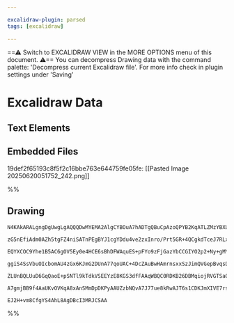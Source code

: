 ```yaml
---

excalidraw-plugin: parsed
tags: [excalidraw]

---
```

==⚠  Switch to EXCALIDRAW VIEW in the MORE OPTIONS menu of this document. ⚠== You can decompress Drawing data with the command palette: 'Decompress current Excalidraw file'. For more info check in plugin settings under 'Saving'


# Excalidraw Data

## Text Elements
## Embedded Files
19def2f65193c8f5f2c16bbe763e644759fe05fe: [[Pasted Image 20250620051752_242.png]]

%%
## Drawing
```compressed-json
N4KAkARALgngDgUwgLgAQQQDwMYEMA2AlgCYBOuA7hADTgQBuCpAzoQPYB2KqATLZMzYBXUtiRoIACyhQ4zZAHoFAc0JRJQgEYA6bGwC2CgF7N6hbEcK4OCtptbErHALRY8RMpWdx8Q1TdIEfARcZgRmBShcZQUebQBGAAYEmjoghH0EDihmbgBtcDBQMBKIEm4IfQBlDgAxAGEACUSAQR4ARQAhAA0ASQMATR5egDYALQAOVJLIWEQKwn1opH5S

zG5nEfiAdm0AZh5tgFZ4niSATnPEgBYJ1cgYDdu4ve2zxInro/Prt5GR+4QCgkdTceJ7RLxbTHbYjCZHPZHHgjHh8QqQSQIQjKaTcbaJPaA6zKYLcRKA5hQUhsADWCHqbHwbFIFSp1mYcFwgWy01Kmlw2BpympQg4xAZTJZEjZHA5XKyUF5kAAZoR8PgqrBSRJBB4lRBKdS6QB1EGSbhomYGqm0hCamDa9C68qAkU4jjhXJoeKAtic7BqR7exLk9

EQYXCOC9Yhe1B5AC6gOV5Ey0e4HCE6sBhDFWAquES+pFYo9zFjGazYbCCGIYO2p2+Ny+gMYLHYXDQRxbTFYnAAcpwxHW9hNEud8ecfWHCMwACLpKA17jKghhQGaYRigCiwUy2XLmfwgKEcGIuEXte9xxu8SS+KOIy7YaIHBp6cPgKZgqXaBX+DXVZRFAQixhAiBijmyj6qqwRphI8TnMQCDKjwyqPghezYBMypHCh2DxCMmiaAgsJ7AgIzXL83zK

ggiS4SsVbuOIcbomAU4zGx6KJmG2DUnA77qoUAC+4DcZAuBwHAmrnsxxSzJimQVGepBvqsDCEAgFCdAKQrFuKjLMhUADEyqmWZvIQNgIjclAvSLtUNp0hKhkSEZ8QIO57kWVZpA2XZGTaYKEaivpkqsuQsqcjZ3nWQq/n6LUaoalqzEGoyLqFJZsXZPFmpGggprEKCaCWpAPl+fZeW2vajppXqanlXF9kAErCO6npgg12W2fZADy/qBmCIZdb5TU

ZLUnBQLUuD6GqQaoE+pSNTl9kTdkVSEEYzE8KGS3dfFAAqWBQC0RDKB26DBMqiojRVGTSaQJ2+WwFCYrgl6oBWR6ZctPUZFuYotM9r0hB9EBctSVC3WN+hA5DB3wKlekWcwvGMvg3TcHsewjNo8Kwjc5yjtccLHGpqPUuqAx4gS2gPgc5x7F8+J7KcalGGwBjcHJkD0AQQjMfEwnQytGStSFpagcjanCiQG1bRau2QLLxCagg/GdjLpAkAAsmwSE

A7gmjBB9f4AaUKvOVKqA8xAnSMmDpDKPyAAUZzbNQvA7J77ue8kRwAJT6s1CDKJmXIVE7rs8BCPux7w8f+0Hws/d1VV0v1UDtgelalMmM0ICHubaxwUFoLbWRGyb3BUgLgLYEQGuoLXCCAhwBc16QddhsIUAvsxLcp6UdgAFYINgOQ1BJesG+3xs/qgZut5lApZ4wB2c/g3NhnMqVhMEE/tvqVmUgYCPzGgX2fmw36m6uy9WsmBhVOkh+cMu9+fq

EJ2H+vm8CfgYS4AhL8AgDBcI3MRJCSAA
```
%%